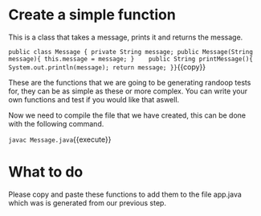 # Create a simple function
This is a class that takes a message, prints it and returns the message.

`public class Message {
   private String message;
   public Message(String message){
      this.message = message;
   }   
   public String printMessage(){
      System.out.println(message);
      return message;
}}`{{copy}}

These are the functions that we are going to be generating randoop tests for, they can be as simple as these or more complex. You can write your own functions and test if you would like that aswell.   


Now we need to compile the file that we have created, this can be done with the following command.

`javac Message.java`{{execute}}
# What to do
Please copy and paste these functions to add them to the file app.java which was is generated from our previous step.